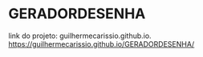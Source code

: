 # GERADORDESENHA

link do projeto:  guilhermecarissio.github.io.
https://guilhermecarissio.github.io/GERADORDESENHA/
